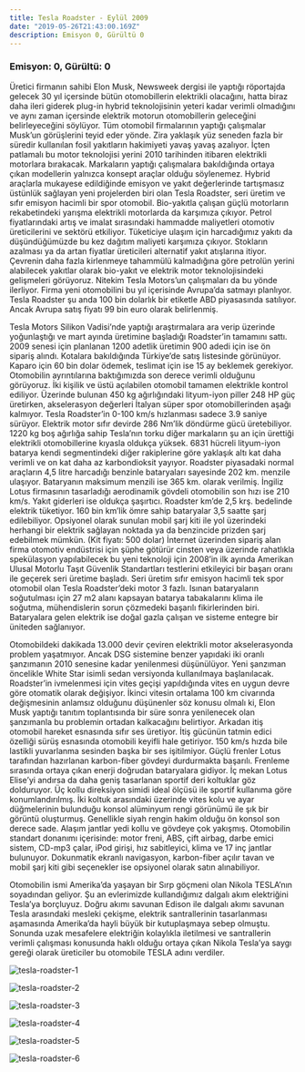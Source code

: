 ```yaml
---
title: Tesla Roadster - Eylül 2009
date: "2019-05-26T21:43:00.169Z"
description: Emisyon 0, Gürültü 0
---
```


### Emisyon: 0, Gürültü: 0

Üretici firmanın sahibi Elon Musk, Newsweek dergisi ile yaptığı röportajda gelecek 30 yıl içersinde bütün otomobillerin elektrikli olacağını, hatta biraz daha ileri giderek plug-in hybrid teknolojisinin yeteri kadar verimli olmadığını ve aynı zaman içersinde elektrik motorun otomobillerin geleceğini belirleyeceğini söylüyor. Tüm otomobil firmalarının yaptığı çalışmalar Musk’un görüşlerini teyid eder yönde. Zira yaklaşık yüz seneden fazla bir süredir kullanılan fosil yakıtların hakimiyeti yavaş yavaş azalıyor. İçten patlamalı bu motor teknolojisi yerini 2010 tarihinden itibaren elektrikli motorlara bırakacak. Markaların yaptığı çalışmalara bakıldığında ortaya çıkan modellerin yalnızca konsept araçlar olduğu söylenemez. Hybrid araçlarla mukayese edildiğinde emisyon ve yakıt değerlerinde tartışmasız üstünlük sağlayan yeni projelerden biri olan Tesla Roadster, seri üretim ve sıfır emisyon hacimli bir spor otomobil. Bio-yakıtla çalışan güçlü motorların rekabetindeki yarışma elektrikli motorlarda da karşımıza çıkıyor. Petrol fiyatlarındaki artış ve imalat sırasındaki hammadde maliyetleri otomotiv üreticilerini ve sektörü etkiliyor. Tüketiciye ulaşım için harcadığımız yakıtı da düşündüğümüzde bu kez dağıtım maliyeti karşımıza çıkıyor. Stokların azalması ya da artan fiyatlar üreticileri alternatif yakıt atışlarına itiyor. Çevrenin daha fazla kirlenmeye tahammülü kalmadığına göre petrolün yerini alabilecek yakıtlar olarak bio-yakıt ve elektrik motor teknolojisindeki gelişmeleri görüyoruz. Nitekim Tesla Motors’un çalışmaları da bu yönde ilerliyor. Firma yeni otomobilini bu yıl içerisinde Avrupa’da satmayı planlıyor. Tesla Roadster şu anda 100 bin dolarlık bir etiketle ABD piyasasında satılıyor. Ancak Avrupa satış fiyatı 99 bin euro olarak belirlenmiş.  

Tesla Motors Silikon Vadisi’nde yaptığı araştırmalara ara verip üzerinde yoğunlaştığı ve mart ayında üretimine başladığı Roadster’in tamamını sattı. 2009 senesi için planlanan 1200 adetlik üretimin 900 adedi için ise ön sipariş alındı. Kotalara bakıldığında Türkiye’de satış listesinde görünüyor. Kaparo için 60 bin dolar ödemek, teslimat için ise 15 ay beklemek gerekiyor. Otomobilin ayrıntılarına baktığımızda son derece verimli olduğunu görüyoruz. İki kişilik ve üstü açılabilen otomobil tamamen elektrikle kontrol ediliyor. Üzerinde bulunan 450 kg ağırlığındaki lityum-iyon piller 248 HP güç üretirken, akselerasyon değerleri İtalyan süper spor otomobillerinden aşağı kalmıyor. Tesla Roadster’in 0-100 km/s hızlanması sadece 3.9 saniye sürüyor. Elektrik motor sıfır devirde 286 Nm’lik döndürme gücü üretebiliyor. 1220 kg boş ağırlığa sahip Tesla’nın torku diğer markaların şu an için ürettiği elektrikli otomobillerine kıyasla oldukça yüksek. 6831 hücreli lityum-iyon batarya kendi segmentindeki diğer rakiplerine göre yaklaşık altı kat daha verimli ve on kat daha az karbondioksit yayıyor. Roadster piyasadaki normal araçların 4,5 litre harcadığı benzinle bataryaları sayesinde 202 km. menzile ulaşıyor. Bataryanın maksimum menzili ise 365 km. olarak verilmiş. İngiliz Lotus firmasının tasarladığı aerodinamik gövdeli otomobilin son hızı ise 210 km/s. Yakıt giderleri ise oldukça şaşırtıcı. Roadster km’de 2,5 krş. bedelinde elektrik tüketiyor. 160 bin km’lik ömre sahip bataryalar 3,5 saatte şarj edilebiliyor. Opsiyonel olarak sunulan mobil şarj kiti ile yol üzerindeki herhangi bir elektrik sağlayan noktada ya da benzincide prizden şarj edebilmek mümkün. (Kit fiyatı: 500 dolar) İnternet üzerinden sipariş alan firma otomotiv endüstrisi için şüphe götürür cinsten veya üzerinde rahatlıkla spekülasyon yapılabilecek bu yeni teknoloji için 2008’in ilk ayında Amerikan Ulusal Motorlu Taşıt Güvenlik Standartları testlerini etkileyici bir başarı oranı ile geçerek seri üretime başladı. Seri üretim sıfır emisyon hacimli tek spor otomobil olan Tesla Roadster’deki motor 3 fazlı. Isınan bataryaların soğutulması için 27 m2 alanı kapsayan batarya tabakalarını klima ile soğutma, mühendislerin sorun çözmedeki başarılı fikirlerinden biri. Bataryalara gelen elektrik ise doğal gazla çalışan ve sisteme entegre bir üniteden sağlanıyor. 

Otomobildeki dakikada 13.000 devir çeviren elektrikli motor akselerasyonda problem yaşatmıyor. Ancak DSG sistemine benzer yapıdaki iki oranlı şanzımanın 2010 senesine kadar yenilenmesi düşünülüyor. Yeni şanzıman öncelikle White Star isimli sedan versiyonda kullanılmaya başlanılacak. Roadster’in ivmelenmesi için vites geçişi yapıldığında vites en uygun devre göre otomatik olarak değişiyor. İkinci vitesin ortalama 100 km civarında değişmesinin anlamsız olduğunu düşünenler söz konusu olmalı ki, Elon Musk yaptığı tanıtım toplantısında bir süre sonra yenilenecek olan şanzımanla bu problemin ortadan kalkacağını belirtiyor. Arkadan itiş otomobil hareket esnasında sıfır ses üretiyor. İtiş gücünün tatmin edici özelliği sürüş esnasında otomobili keyifli hale getiriyor. 150 km/s hızda bile lastikli yuvarlanma sesinden başka bir ses işitilmiyor. Güçlü frenler Lotus tarafından hazırlanan karbon-fiber gövdeyi durdurmakta başarılı. Frenleme sırasında ortaya çıkan enerji doğrudan bataryalara gidiyor. İç mekan Lotus Elise’yi andırsa da daha geniş tasarlanan sportif deri koltuklar göz dolduruyor. Üç kollu direksiyon simidi ideal ölçüsü ile sportif kullanıma göre konumlandırılmış. İki koltuk arasındaki üzerinde vites kolu ve ayar düğmelerinin bulunduğu konsol alüminyum rengi görünümü ile şık bir görüntü oluşturmuş. Genellikle siyah rengin hakim olduğu ön konsol son derece sade. Alaşım jantlar yedi kollu ve gövdeye çok yakışmış. Otomobilin standart donanımı içerisinde: motor freni, ABS, çift airbag, darbe emici sistem, CD-mp3 çalar, iPod girişi, hız sabitleyici, klima ve 17 inç jantlar bulunuyor. Dokunmatik ekranlı navigasyon, karbon-fiber açılır tavan ve mobil şarj kiti gibi seçenekler ise opsiyonel olarak satın alınabiliyor. 

Otomobilin ismi Amerika’da yaşayan bir Sırp göçmeni olan Nikola TESLA’nın soyadından geliyor. Şu an evlerimizde kullandığımız dalgalı akım elektriğini Tesla’ya borçluyuz. Doğru akımı savunan Edison ile dalgalı akımı savunan Tesla arasındaki mesleki çekişme, elektrik santrallerinin tasarlanması aşamasında Amerika’da hayli büyük bir kutuplaşmaya sebep olmuştu. Sonunda uzak mesafelere elektriğin kolaylıkla iletilmesi ve santrallerin verimli çalışması konusunda haklı olduğu ortaya çıkan Nikola Tesla’ya saygı gereği olarak üreticiler bu otomobile TESLA adını verdiler.

![tesla-roadster-1](./tesla-roadster-1.jpg)

![tesla-roadster-2](./tesla-roadster-2.jpg)

![tesla-roadster-3](./tesla-roadster-3.jpg)

![tesla-roadster-4](./tesla-roadster-4.jpg)

![tesla-roadster-5](./tesla-roadster-5.jpg)

![tesla-roadster-6](./tesla-roadster-6.jpg)